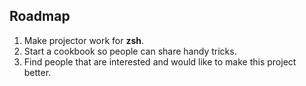 ## Roadmap

1. Make projector work for **zsh**.
2. Start a cookbook so people can share handy tricks.
3. Find people that are interested and would like to make this project better.

